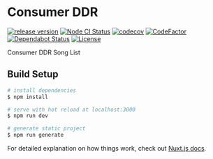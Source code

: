 # Consumer DDR

[![release version](https://img.shields.io/github/v/release/ddradar/consumer-ddr "release version")](/ddradar/consumer-ddr/releases)
[![Node CI Status](https://github.com/ddradar/consumer-ddr/workflows/Node%20CI/badge.svg "Node CI Status")](/ddradar/consumer-ddr/actions?query=workflow%3A%22Node+CI%22)
[![codecov](https://codecov.io/gh/ddradar/consumer-ddr/branch/master/graph/badge.svg)](https://codecov.io/gh/ddradar/consumer-ddr)
[![CodeFactor](https://www.codefactor.io/repository/github/ddradar/consumer-ddr/badge)](https://www.codefactor.io/repository/github/ddradar/consumer-ddr)
[![Dependabot Status](https://api.dependabot.com/badges/status?host=github&repo=ddradar/consumer-ddr)](https://dependabot.com)
[![License](https://img.shields.io/github/license/ddradar/consumer-ddr)](LICENSE)

Consumer DDR Song List

## Build Setup

``` bash
# install dependencies
$ npm install

# serve with hot reload at localhost:3000
$ npm run dev

# generate static project
$ npm run generate
```

For detailed explanation on how things work, check out [Nuxt.js docs](https://nuxtjs.org).
